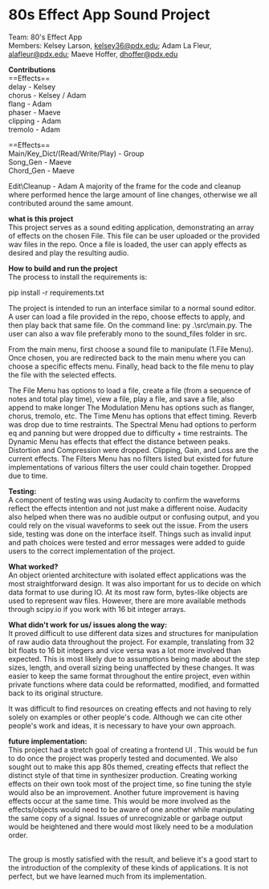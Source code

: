 # 80s Effect App Sound Project 
Team: 80's Effect App \
Members: Kelsey Larson, kelsey36@pdx.edu; Adam La Fleur, alafleur@pdx.edu; Maeve Hoffer,  dhoffer@pdx.edu

**Contributions** \
==Effects== \
delay - Kelsey \
chorus - Kelsey / Adam \
flang - Adam \
phaser - Maeve \
clipping - Adam \
tremolo - Adam 

==Effects== \
Main/Key_Dict/(Read/Write/Play) - Group \
Song_Gen - Maeve \
Chord_Gen - Maeve 

Edit\Cleanup - Adam
A majority of the frame for the code and cleanup where performed hence the large amount of line changes, otherwise we all contributed around the same amount.

**what is this project** \
This project serves as a sound editing application, demonstrating an array of effects on the chosen File. This file can be user uploaded or the provided wav files in the repo. Once a file is loaded, the user can apply effects as desired and play the resulting audio.

**How to build and run the project**\
The process to install the requirements is:

pip install -r requirements.txt

The project is intended to run an interface similar to a normal sound editor. A user can load a file provided in the repo, choose effects to apply, and then play back that same file. On the command line:
py .\src\main.py. The user can also a wav file preferably mono to the sound_files folder in src.

From the main menu, first choose a sound file to manipulate (1.File Menu). 
Once chosen, you are redirected back to the main menu where you can choose a specific effects menu. 
Finally, head back to the file menu to play the file with the selected effects.

The File Menu has options to load a file, create a file (from a sequence of notes and total play time), view a file, play a file, and save a file, also append to make longer
The Modulation Menu has options such as flanger, chorus, tremolo, etc.
The Time Menu has options that effect timing. Reverb was drop due to time restraints.
The Spectral Menu had options to perform eq and panning but were dropped due to difficulty + time restraints.
The Dynamic Menu has effects that effect the distance between peaks. Distortion and Compression were dropped. Clipping, Gain, and Loss are the current effects.
The Filters Menu has no filters listed but existed for future implementations of various filters the user could chain together. Dropped due to time.

**Testing:** 
\
A component of testing was using Audacity to confirm the waveforms reflect the effects intention and not just make a different noise. Audacity also helped when there was no audible output or confusing output, and you could rely on the visual waveforms to seek out the issue. From the users side, testing was done on the interface itself. Things such as invalid input and path choices were tested and error messages were added to guide users to the correct implementation of the project.  
 
**What worked?**\
An object oriented architecture with isolated effect applications was the most straightforward design. It was also important for us to decide on which data format to use during IO. At its most raw form, bytes-like objects are used to represent wav files. However, there are more available methods through scipy.io if you work with 16 bit integer arrays.

**What didn't work for us/ issues along the way:**\
It proved difficult to use different data sizes and structures for manipulation of raw audio data throughout the project. For example, translating from 32 bit floats to 16 bit integers  and vice versa was a lot more involved than expected. This is most likely due to assumptions being made about the step sizes, length, and overall sizing being unaffected by these changes. It was easier to keep the same format throughout the entire project, even within private functions where data could be reformatted, modified, and formatted back to its original structure. 

It was difficult to find resources on creating effects and not having to rely solely on examples or other people's code. Although we can cite other people's work and ideas, it is necessary to have your own approach.

**future implementation:**\
This project had a stretch goal of creating a frontend UI . This would be fun to do once the project was properly tested and documented. We also sought out to make this app 80s themed, creating effects that reflect the distinct style of that time in synthesizer production. Creating working effects on their own took most of the project time, so fine tuning the style would also be an improvement. 
Another future improvement is having effects occur at the same time. This would be more involved as the effects/objects would need to be aware of one another while manipulating the same copy of a signal. Issues of unrecognizable or garbage output would be heightened and there would most likely need to be a modulation order.

\
The group is mostly satisfied with the result, and believe it's a good start to the introduction of the complexity of these kinds of applications. It is not perfect, but we have learned much from its implementation.
